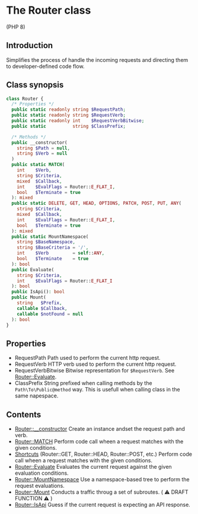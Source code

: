 # The Router class

(PHP 8)

## Introduction

Simplifies the process of handle the incoming requests and directing them to
developer-defined code flow.

## Class synopsis

```php
class Router {
  /* Properties */
  public static readonly string $RequestPath;
  public static readonly string $RequestVerb;
  public static readonly int    $RequestVerbBitwise;
  public static          string $ClassPrefix;

  /* Methods */
  public __constructor(
    string $Path = null,
    string $Verb = null
  )
  public static MATCH(
    int    $Verb,
    string $Criteria,
    mixed  $Callback,
    int    $EvalFlags = Router::E_FLAT_I,
    bool   $Terminate = true
  ): mixed
  public static DELETE, GET, HEAD, OPTIONS, PATCH, POST, PUT, ANY(
    string $Criteria,
    mixed  $Callback,
    int    $EvalFlags = Router::E_FLAT_I,
    bool   $Terminate = true
  ): mixed
  public static MountNamespace(
    string $BaseNamespace,
    string $BaseCriteria = '/',
    int    $Verb         = self::ANY,
    bool   $Terminate    = true
  ): bool
  public Evaluate(
    string $Criteria,
    int    $EvalFlags = Router::E_FLAT_I
  ): bool
  public IsApi(): bool
  public Mount(
    string   $Prefix,
    callable $Callback,
    callable $notFound = null
  ): bool
}
```

## Properties

- RequestPath
  Path used to perform the current http request.
- RequestVerb
  HTTP verb used to perform the current http request.
- RequestVerbBitwise
  Bitwise representation for `$RequestVerb`. See [Router::Evaluate][].
- ClassPrefix
  String prefixed when calling methods by the `Path\To\Public@method` way. This
  is usefull when calling class in the same napespace.

## Contents

- [Router::__constructor][]
  Create an instance andset the request path and verb.
- [Router::MATCH][]
  Perform code call wheen a request matches with the given conditions.
- [Shortcuts][] (Router::GET, Router::HEAD, Router::POST, etc.)
  Perform code call wheen a request matches with the given conditions.
- [Router::Evaluate][]
  Evaluates the current request against the given evaluation conditions.
- [Router::MountNamespace][]
  Use a namespace-based tree to perform the request evaluations.
- [Router::Mount][]
  Conducts a traffic throug a set of subroutes. ( :warning: DRAFT FUNCTION :warning: )
- [Router::IsApi][]
  Guess if the current request is expecting an API response.

[Router::__constructor]:function.constructor.md
[Router::MATCH]:function.match.md
[Router::Evaluate]:function.evaluate.md
[Router::IsApi]:function.isapi.md
[Router::MountNamespace]:function.mountNamespace.md
[Router::Mount]:function.mount.md
[Shortcuts]:shortcuts.md
